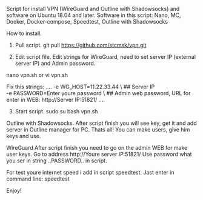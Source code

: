Script for install VPN (WireGuard and Outline with Shadowsocks) and software on Ubuntu 18.04 and later.
Software in this script: Nano, MC, Docker, Docker-compose, Speedtest, Outline with Shadowsocks

How to install.
1. Pull script.
git pull https://github.com/stcmsk/vpn.git

2. Edit script file. 
Edit strings for WireGuard, need to set server IP (external server IP) and Admin password.

nano vpn.sh
or
vi vpn.sh

Fix this strings:
....
-e WG_HOST=11.22.33.44 \  ## Server IP   
-e PASSWORD=Enter youre password \ ## Admin web password, URL for enter in WEB: http://Server IP:51821/
....

3. Start script.
sudo su
bash vpn.sh

Outline with Shadowsocks.
After script finish you will see key, get it and add server in Outline manager for PC. 
Thats all! You can make users, give him keys and use. 

WireGuard 
After script finish you need to go on the admin WEB for make user keys.
Go to address http://Youre server IP:51821/
Use password what you ser in string ..PASSWORD.. in script. 

For test youre internet speed i add in script speedtest. 
Jast enter in command line: speedtest

Enjoy! 
